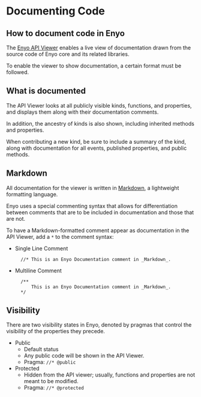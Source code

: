# Documenting Code

## How to document code in Enyo

The [Enyo API Viewer](http://enyojs.com/api) enables a live view of
documentation drawn from the source code of Enyo core and its related libraries.

To enable the viewer to show documentation, a certain format must be followed.

## What is documented

The API Viewer looks at all publicly visible kinds, functions, and properties,
and displays them along with their documentation comments.

In addition, the ancestry of kinds is also shown, including inherited methods
and properties.

When contributing a new kind, be sure to include a summary of the kind, along
with documentation for all events, published properties, and public methods.

## Markdown

All documentation for the viewer is written in
[Markdown](http://daringfireball.net/projects/markdown/), a lightweight
formatting language.

Enyo uses a special commenting syntax that allows for differentiation between
comments that are to be included in documentation and those that are not.

To have a Markdown-formatted comment appear as documentation in the API Viewer,
add a `*` to the comment syntax:

- Single Line Comment

		//* This is an Enyo Documentation comment in _Markdown_.

- Multiline Comment

		/**
			This is an Enyo Documentation comment in _Markdown_.
		*/

## Visibility

There are two visibility states in Enyo, denoted by pragmas that control the
visibility of the properties they precede.

- Public
	- Default status
	- Any public code will be shown in the API Viewer.
	- Pragma: `//* @public`
- Protected
	- Hidden from the API viewer; usually, functions and properties are not meant to be modified.
	- Pragma: `//* @protected`
